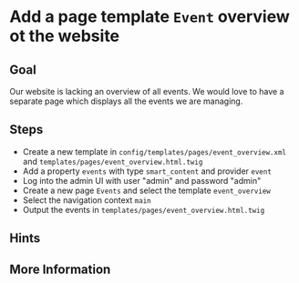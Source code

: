 Add a page template `Event` overview ot the website 
===================================================

Goal
----

Our website is lacking an overview of all events. We would love to 
have a separate page which displays all the events we are managing.

Steps
-----

* Create a new template in `config/templates/pages/event_overview.xml` and `templates/pages/event_overview.html.twig`
* Add a property `events` with type `smart_content` and provider `event`
* Log into the admin UI with user "admin" and password "admin"
* Create a new page `Events` and select the template `event_overview`
* Select the navigation context `main`
* Output the events in `templates/pages/event_overview.html.twig`

Hints
-----


More Information
----------------


